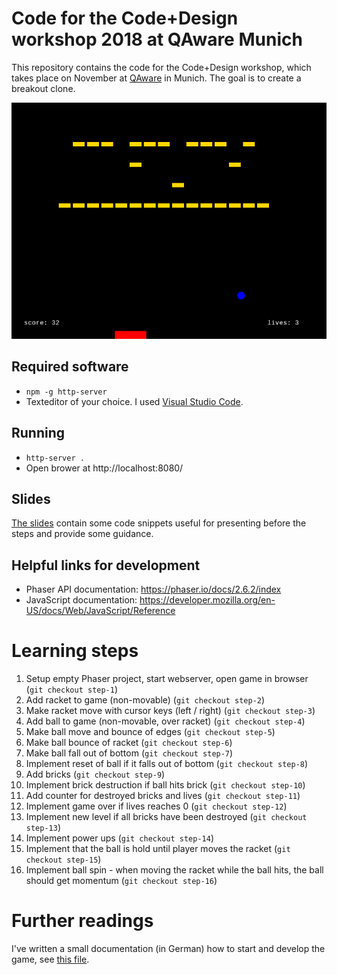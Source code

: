 # Code for the Code+Design workshop 2018 at QAware Munich
This repository contains the code for the Code+Design workshop, which takes place on November at [QAware](https://www.qaware.de/) in Munich.
The goal is to create a breakout clone.

![Screenshot](https://raw.githubusercontent.com/qaware/code-design-2018/master/screenshot.png)

## Required software

* `npm -g http-server`
* Texteditor of your choice. I used [Visual Studio Code](https://code.visualstudio.com/).

## Running

* `http-server .`
* Open brower at http://localhost:8080/

## Slides

[The slides](https://github.com/qaware/code-design-2018/blob/master/Slides.odp) contain some code snippets useful for presenting before the steps and provide some guidance.

## Helpful links for development

* Phaser API documentation: https://phaser.io/docs/2.6.2/index
* JavaScript documentation: https://developer.mozilla.org/en-US/docs/Web/JavaScript/Reference

# Learning steps

1. Setup empty Phaser project, start webserver, open game in browser (`git checkout step-1`)
1. Add racket to game (non-movable) (`git checkout step-2`)
1. Make racket move with cursor keys (left / right) (`git checkout step-3`)
1. Add ball to game (non-movable, over racket) (`git checkout step-4`)
1. Make ball move and bounce of edges (`git checkout step-5`)
1. Make ball bounce of racket (`git checkout step-6`)
1. Make ball fall out of bottom (`git checkout step-7`)
1. Implement reset of ball if it falls out of bottom (`git checkout step-8`)
1. Add bricks (`git checkout step-9`)
1. Implement brick destruction if ball hits brick (`git checkout step-10`)
1. Add counter for destroyed bricks and lives (`git checkout step-11`)
1. Implement game over if lives reaches 0 (`git checkout step-12`)
1. Implement new level if all bricks have been destroyed (`git checkout step-13`)
1. Implement power ups (`git checkout step-14`)
1. Implement that the ball is hold until player moves the racket (`git checkout step-15`)
1. Implement ball spin - when moving the racket while the ball hits, the ball should get momentum (`git checkout step-16`)

# Further readings

I've written a small documentation (in German) how to start and develop the game, see [this file](https://github.com/qaware/code-design-2018/blob/master/doc/Anleitung.pdf).